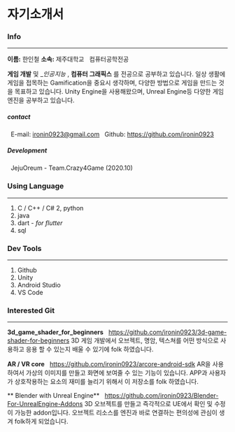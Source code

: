 # 자기소개서

### Info
---

 __이름:__ 한인철
 __소속:__ 제주대학교 &nbsp; 컴퓨터공학전공

 __게임 개발__ 및 __인공지능_ , __컴퓨터 그래픽스__ 를 전공으로 공부하고 있습니다.
 일상 생활에 게임을 접목하는 Gamification을 중요시 생각하며, 다양한 방법으로 게임을 만드는 것을 목표하고 있습니다.
 Unity Engine을 사용해왔으며, Unreal Engine등 다양한 게임엔진을 공부하고 있습니다.

 ##### contact
 &nbsp; E-mail: ironin0923@gmail.com
 &nbsp; Github: https://github.com/ironin0923

 ##### Development
 &nbsp; JejuOreum - Team.Crazy4Game (2020.10)

### Using Language
---

1. C / C++ / C#
2, python
3. java
4. dart - _for flutter_
5. sql

### Dev Tools
---
1. Github
2. Unity
3. Android Studio
4. VS Code

### Interested Git
---

**3d_game_shader_for_beginners**
 &nbsp; <https://github.com/ironin0923/3d-game-shader-for-beginners>
 3D 게임 개발에서 오브젝트, 명암, 텍스쳐를 어떤 방식으로 사용하고 응용 할 수 있는지 배울 수 있기에 folk 하였습니다.

**AR / VR core**
 &nbsp; <https://github.com/ironin0923/arcore-android-sdk>
 AR을 사용하여서 가상의 이미지를 만들고 화면에 보여줄 수 있는 기능이 있습니다.
 APP과 사용자가 상호작용하는 요소의 재미를 늘리기 위해서 이 저장소를 folk 하였습니다.

** Blender with Unreal Engine**
 &nbsp; <https://github.com/ironin0923/Blender-For-UnrealEngine-Addons>
 3D 오브젝트를 만들고 즉각적으로 UE에서 확인 및 수정이 가능한 addon입니다.
 오브젝트 리소스를 엔진과 바로 연결하는 편의성에 관심이 생겨 folk하게 되었습니다.
